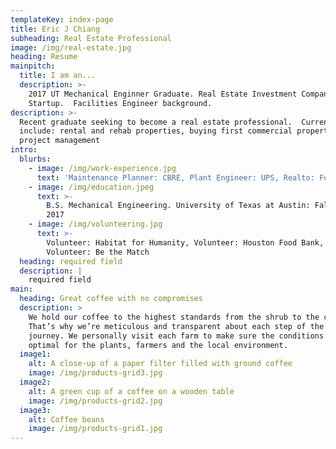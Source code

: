 ```yaml
---
templateKey: index-page
title: Eric J Chiang
subheading: Real Estate Professional
image: /img/real-estate.jpg
heading: Resume
mainpitch:
  title: I am an...
  description: >-
    2017 UT Mechanical Enginner Graduate. Real Estate Investment Company
    Startup.  Facilities Engineer background.
description: >-
  Recent graduate seeking to become a real estate professional.  Current goals
  include: rental and rehab properties, buying first commercial property, and a
  project management 
intro:
  blurbs:
    - image: /img/work-experience.jpg
      text: 'Maintenance Planner: CBRE, Plant Engineer: UPS, Realto: Forever Realty'
    - image: /img/education.jpeg
      text: >-
        B.S. Mechanical Engineering. University of Texas at Austin: Fall 2012 to
        2017
    - image: /img/volunteering.jpg
      text: >-
        Volunteer: Habitat for Humanity, Volunteer: Houston Food Bank,
        Volunteer: Be the Match
  heading: required field
  description: |
    required field
main:
  heading: Great coffee with no compromises
  description: >
    We hold our coffee to the highest standards from the shrub to the cup.
    That’s why we’re meticulous and transparent about each step of the coffee’s
    journey. We personally visit each farm to make sure the conditions are
    optimal for the plants, farmers and the local environment.
  image1:
    alt: A close-up of a paper filter filled with ground coffee
    image: /img/products-grid3.jpg
  image2:
    alt: A green cup of a coffee on a wooden table
    image: /img/products-grid2.jpg
  image3:
    alt: Coffee beans
    image: /img/products-grid1.jpg
---
```


